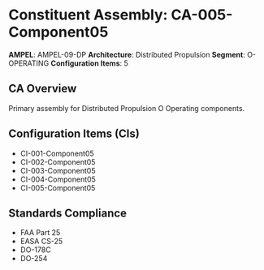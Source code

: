 # Constituent Assembly: CA-005-Component05

**AMPEL**: AMPEL-09-DP
**Architecture**: Distributed Propulsion
**Segment**: O-OPERATING
**Configuration Items**: 5

## CA Overview
Primary assembly for Distributed Propulsion O Operating components.

## Configuration Items (CIs)
- CI-001-Component05
- CI-002-Component05
- CI-003-Component05
- CI-004-Component05
- CI-005-Component05

## Standards Compliance
- FAA Part 25
- EASA CS-25
- DO-178C
- DO-254
